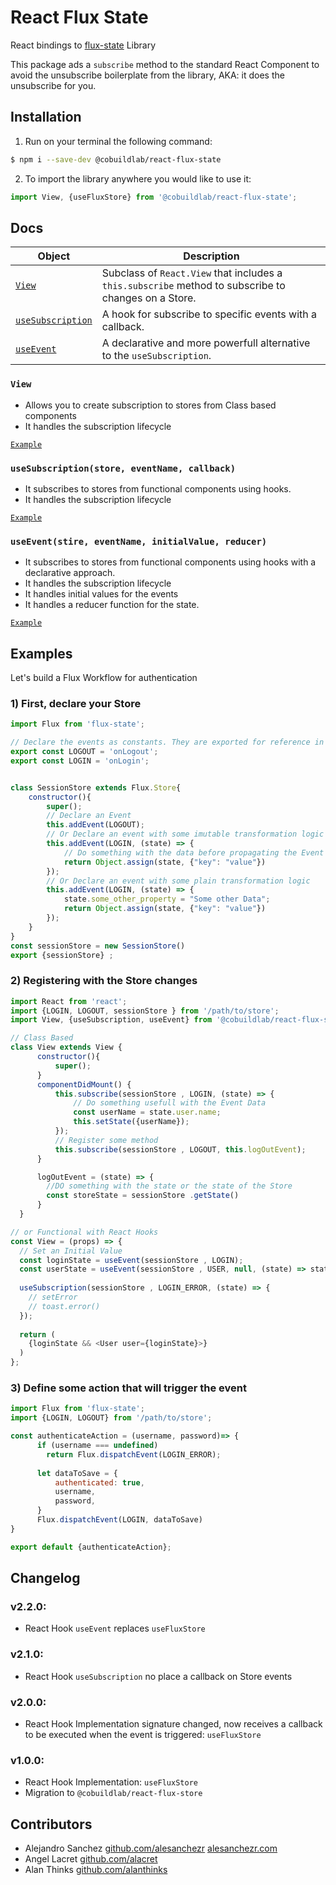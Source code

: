 

# React Flux State

React bindings to [flux-state](https://github.com/cobuildlab/flux-state) Library

This package ads a `subscribe` method to the standard React Component to avoid the unsubscribe boilerplate from the library, AKA: it does the unsubscribe for you.

## Installation

1. Run on your terminal the following command:
```sh
$ npm i --save-dev @cobuildlab/react-flux-state
```
2. To import the library anywhere you would like to use it:
```js
import View, {useFluxStore} from '@cobuildlab/react-flux-state';
```

## Docs

| Object   | Description   | 
| ------ | ------ | 
| [`View`](#View) | Subclass of `React.View` that includes a `this.subscribe` method to subscribe to changes on a Store.  | 
| [`useSubscription`](#useSubscription) | A hook for subscribe to specific events with a callback.  | 
| [`useEvent`](#useEvent) | A declarative and more powerfull alternative to the `useSubscription`.  | 


### `View`

- Allows you to create subscription to stores from Class based components
- It handles the subscription lifecycle

[`Example`](#Examples)

### `useSubscription(store, eventName, callback)`

- It subscribes to stores from functional components using hooks.
- It handles the subscription lifecycle

[`Example`](#Examples)

### `useEvent(stire, eventName, initialValue, reducer)`

- It subscribes to stores from functional components using hooks with a declarative approach.
- It handles the subscription lifecycle
- It handles initial values for the events
- It handles a reducer function for the state.

[`Example`](#Examples)

## Examples 

Let's build a Flux Workflow for authentication

### 1) First, declare your Store

```js
import Flux from 'flux-state';

// Declare the events as constants. They are exported for reference in the subscriptions
export const LOGOUT = 'onLogout';
export const LOGIN = 'onLogin';


class SessionStore extends Flux.Store{
    constructor(){
        super();
        // Declare an Event
        this.addEvent(LOGOUT);
        // Or Declare an event with some imutable transformation logic
        this.addEvent(LOGIN, (state) => {
            // Do something with the data before propagating the Event
            return Object.assign(state, {"key": "value"})
        });
        // Or Declare an event with some plain transformation logic
        this.addEvent(LOGIN, (state) => {
            state.some_other_property = "Some other Data";
            return Object.assign(state, {"key": "value"})
        });
    }
}
const sessionStore = new SessionStore()
export {sessionStore} ;
```

### 2) Registering with the Store changes

```js
import React from 'react';
import {LOGIN, LOGOUT, sessionStore } from '/path/to/store';
import View, {useSubscription, useEvent} from '@cobuildlab/react-flux-state';

// Class Based
class View extends View {
      constructor(){
          super();
      }
      componentDidMount() {
          this.subscribe(sessionStore , LOGIN, (state) => {
              // Do something usefull with the Event Data
              const userName = state.user.name;
              this.setState({userName});
          });
          // Register some method
          this.subscribe(sessionStore , LOGOUT, this.logOutEvent);
      }

      logOutEvent = (state) => {
        //DO something with the state or the state of the Store
        const storeState = sessionStore .getState()
      }
  }

// or Functional with React Hooks
const View = (props) => {
  // Set an Initial Value
  const loginState = useEvent(sessionStore , LOGIN);
  const userState = useEvent(sessionStore , USER, null, (state) => state.user);
  
  useSubscription(sessionStore , LOGIN_ERROR, (state) => {
    // setError
    // toast.error()
  });
  
  return (
    {loginState && <User user={loginState}>}
  )
};
```

### 3) Define some action that will trigger the event

```js
import Flux from 'flux-state';
import {LOGIN, LOGOUT} from '/path/to/store';

const authenticateAction = (username, password)=> {
      if (username === undefined)
        return Flux.dispatchEvent(LOGIN_ERROR);
      
      let dataToSave = {
          authenticated: true,
          username,
          password,
      }
      Flux.dispatchEvent(LOGIN, dataToSave)
}

export default {authenticateAction};
```
## Changelog

### v2.2.0:

- React Hook `useEvent` replaces `useFluxStore`

### v2.1.0:

- React Hook `useSubscription` no place a callback on Store events


### v2.0.0:

- React Hook Implementation signature changed, now receives a callback to be executed when the event is triggered: `useFluxStore`

### v1.0.0:

- React Hook Implementation: `useFluxStore`
- Migration to `@cobuildlab/react-flux-store`

## Contributors

- Alejandro Sanchez [github.com/alesanchezr](https://github.com/alesanchezr) [alesanchezr.com](http://alesanchezr.com)
- Angel Lacret [github.com/alacret](https://github.com/alacret)
- Alan Thinks [github.com/alanthinks](https://github.com/alanthinks)
